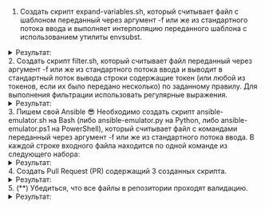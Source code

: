 1. Создать скрипт expand-variables.sh, который считывает файл с шаблоном переданный через аргумент -f или же из стандартного потока ввода и выполняет интерполяцию переданного шаблона с использованием утилиты envsubst.
<details><summary>Результат:</summary>

![image](https://github.com/user-attachments/assets/8428ff8e-ac73-4dd5-ab1b-dda2c45abee7)

![image](https://github.com/user-attachments/assets/f2bc74cc-8f95-4962-9884-05205583ab6a)

</details>
2. Создать скрипт filter.sh, который считывает файл переданный через аргумент -f или же из стандартного потока ввода и выводит в стандартный поток вывода строки содержащие токен (или любой из токенов, если их было передано несколько) по заданному правилу. Для выполнения фильтрации использовать регулярные выражения.
<details><summary>Результат:</summary>

![image](https://github.com/user-attachments/assets/49e8dacf-017a-4c23-ae50-96b9ec1a83a0)

![image](https://github.com/user-attachments/assets/cdbf27e3-c2ed-43f0-9ab1-ba50ee4c40fd)

![image](https://github.com/user-attachments/assets/55f108b6-0d83-47a9-b6d2-19d311c57a15)

</details>
3. Пишем свой Ansible 😎 Необходимо создать скрипт ansible-emulator.sh на Bash (либо ansible-emulator.py на Python, либо ansible-emulator.ps1 на PowerShell), который считывает файл с командами переданный через аргумент -f или же из стандартного потока ввода. В каждой строке входного файла находится по одной команде из следующего набора:
<details><summary>Результат:</summary>


</details>
4. Создать Pull Request (PR) содержащий 3 созданных скрипта.
<details><summary>Результат:</summary>


</details>
5. (**) Убедиться, что все файлы в репозитории проходят валидацию.
<details><summary>Результат:</summary>


</details>
